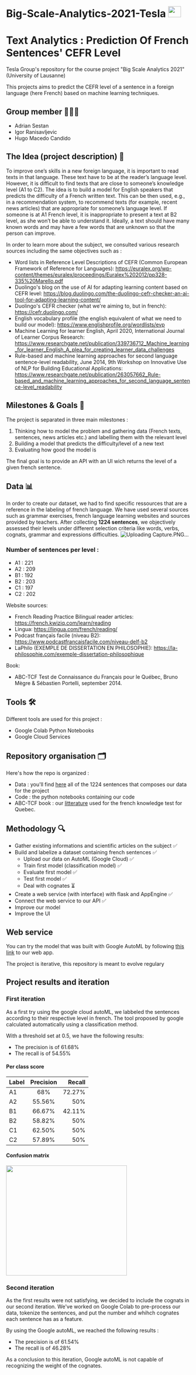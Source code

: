 # Big-Scale-Analytics-2021-Tesla <img src="https://user-images.githubusercontent.com/61697398/114187790-b0553000-9948-11eb-8cda-df0721cac5bc.png" width="35" height="30">
# Text Analytics : Prediction Of French Sentences' CEFR Level


Tesla Group's repository for the course project "Big Scale Analytics 2021" (University of Lausanne)




This projects aims to predict the CEFR level of a sentence in a foreign language (here French) based on machine learning techniques.
## Group member 🧍🧍🧍
- Adrian Sestan
- Igor Ranisavljevic
- Hugo Macedo Candido

## The Idea (project description) 📜
To improve one’s skills in a new foreign language, it is important to read texts in that language. These text have to be at the reader’s language level. However, it is difficult to find texts that are close to someone’s knowledge level (A1 to C2). The idea is to build a model for English speakers that predicts the difficulty of a French written text. This can be then used, e.g., in a recommendation system, to recommend texts (for example, recent news articles) that are appropriate for someone’s language level. If someone is at A1 French level, it is inappropriate to present a text at B2 level, as she won’t be able to understand it. Ideally, a text should have many known words and may have a few words that are unknown so that the person can improve.

In order to learn more about the subject, we consulted various research sources including the same objectives such as :
- Word lists in Reference Level Descriptions of CEFR (Common European Framework of Reference for Languages): https://euralex.org/wp-content/themes/euralex/proceedings/Euralex%202012/pp328-335%20Marello.pdf
- Duolingo's blog on the use of AI for adapting learning content based on CEFR level: https://blog.duolingo.com/the-duolingo-cefr-checker-an-ai-tool-for-adapting-learning-content/
- Duolingo's CEFR checker (what we're aiming to, but in french): https://cefr.duolingo.com/
- English vocabulary profile (the english equivalent of what we need to build our model): https://www.englishprofile.org/wordlists/evp
- Machine Learning for learner English, April 2020, International Journal of Learner Corpus Research: https://www.researchgate.net/publication/339736712_Machine_learning_for_learner_English_A_plea_for_creating_learner_data_challenges
- Rule-based and machine learning approaches for second language sentence-level readability, June 2014,  9th Workshop on Innovative Use of NLP for Building Educational Applications: https://www.researchgate.net/publication/263057662_Rule-based_and_machine_learning_approaches_for_second_language_sentence-level_readability

## Milestones & Goals 🎯
The project is separated in three main milestones :
1. Thinking how to model the problem and gathering data (French texts, sentences, news articles etc.) and labelling them with the relevant level
2. Building a model that predicts the difficulty/level of a new text
3. Evaluating how good the model is

The final goal is to provide an API with an UI wich returns the level of a given french sentence.

## Data 📊
In order to create our dataset, we had to find specific ressources that are a reference in the labeling of french language. We have used several sources such as grammar exercises, french language learning websites and sources provided by teachers. After collecting **1224 sentences**, we objectively assessed their levels under different selection criteria like words, verbs, cognats, grammar and expressions difficulties. 
![Uploading Capture.PNG…]()

### Number of sentences per level :
- A1 : 221
- A2 : 209
- B1 : 192
- B2 : 203
- C1 : 197
- C2 : 202

Website sources:
- French Reading Practice Bilingual reader articles: https://french.kwiziq.com/learn/reading 
- Lingua: https://lingua.com/french/reading/
- Podcast français facile (niveau B2):  https://www.podcastfrancaisfacile.com/niveau-delf-b2
- LaPhilo (EXEMPLE DE DISSERTATION EN PHILOSOPHIE): https://la-philosophie.com/exemple-dissertation-philosophique 

Book: 
- ABC-TCF Test de Connaissance du Français pour le Québec, Bruno Mègre & Sébastien Portelli, september 2014.

## Tools 🛠
Different tools are used for this project :
- Google Colab Python Notebooks
- Google Cloud Services

## Repository organisation 🗂
Here's how the repo is organized :
- Data : you'll find [here](https://docs.google.com/spreadsheets/d/1oQGKQZLj6JRbgY-ZQLfClUsq-AHA8LIegtSZvxw6s6A/edit#gid=1203710396) all of the 1224 sentences that composes our  data for the project
- Code : the python notebooks containing our code
- ABC-TCF book : our [litterature](https://github.com/TetraFaal/Big-Scale-Analytics-2021-Tesla/tree/main/ABC-TCF%20book) used for the french knowledge test for Quebec.

## Methodology :mag:

- Gather existing informations and scientific articles on the subject :white_check_mark:
- Build and labelize a dataset containing french sentences :white_check_mark:
  - Upload our data on AutoML (Google Cloud) :white_check_mark:
  - Train first model (classification model) :white_check_mark:
  - Evaluate first model :white_check_mark:
  - Test first model :white_check_mark:
  - Deal with cognates ⏳
- Create a web service (with interface) with flask and AppEngine :white_check_mark:
- Connect the web service to our API :white_check_mark:
- Improve our model
- Improve the UI

## Web service

You can try the model that was built with Google AutoML by following [this link](https://massive-incline-305713.appspot.com/) to our web app.

The project is iterative, this repository is meant to evolve regulary

## Project results and iteration

### First iteration

As a first try using the google cloud autoML, we labbeled the sentences according to their respective level in french. The tool proposed by google calculated automatically using a classification method. 

With a threshold set at 0.5, we have the following results:

- The precision is of 61.68%
- The recall is of 54.55%

#### Per class score

| Label | Precision | Recall |
| :---         |     :---:      |          ---: |
| A1   | 68%     | 72.27%    |
| A2     | 55.56%       | 50%      |
| B1   | 66.67%     | 42.11%    |
| B2     | 58.82%       | 50%      |
| C1  | 62.50%     | 50%    |
| C2    | 57.89%       | 50%      |

#### Confusion matrix
<img src="https://user-images.githubusercontent.com/71492453/116902770-d4501c80-ac3b-11eb-980a-576ee38282f0.PNG" width="330" height="300">


### Second iteration

As the first results were not satisfying, we decided to include the cognats in our second iteration.
We've worked on Google Colab to pre-process our data, tokenize the sentences, and put the number and whihch cognates each sentence has as a feature.

By using the Google autoML, we reached the following results :

- The precision is of 61.54%
- The recall is of 46.28%

As a conclusion to this iteration, Google autoML is not capable of recognizing the weight of the cognates. 

